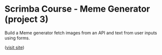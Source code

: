 # Scrimba Course - Meme Generator (project 3)

Build a Meme generator fetch images from an API and text from user inputs using forms.

([visit site](https://wzh-scrimbacourse-memegenerator.netlify.app))
